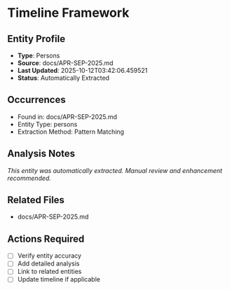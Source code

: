 # Timeline Framework

## Entity Profile
- **Type**: Persons
- **Source**: docs/APR-SEP-2025.md
- **Last Updated**: 2025-10-12T03:42:06.459521
- **Status**: Automatically Extracted

## Occurrences
- Found in: docs/APR-SEP-2025.md
- Entity Type: persons
- Extraction Method: Pattern Matching

## Analysis Notes
*This entity was automatically extracted. Manual review and enhancement recommended.*

## Related Files
- docs/APR-SEP-2025.md

## Actions Required
- [ ] Verify entity accuracy
- [ ] Add detailed analysis
- [ ] Link to related entities
- [ ] Update timeline if applicable
